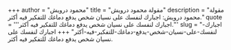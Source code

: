 +++
author = "محمود درويش"
title = "مقولة محمود درويش"
description = "مقولة محمود درويش: اجبارك لنفسك على نسيان شخص يدفع دماغك للتفكير فيه أكثر."
quote = '''اجبارك لنفسك على نسيان شخص يدفع دماغك للتفكير فيه أكثر.'''
slug = "اجبارك-لنفسك-على-نسيان-شخص-يدفع-دماغك-للتفكير-فيه-أكثر"
+++
اجبارك لنفسك على نسيان شخص يدفع دماغك للتفكير فيه أكثر.
